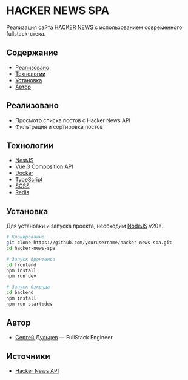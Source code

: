 # HACKER NEWS SPA
Реализация сайта [HACKER NEWS](https://news.ycombinator.com/) с использованием современного fullstack-стека.

## Содержание
- [Реализовано](#Реализовано)
- [Технологии](#Технологии)
- [Установка](#Установка)
- [Автор](#Автор)

## Реализовано
- Просмотр списка постов с Hacker News API
- Фильтрация и сортировка постов

## Технологии
- [NestJS](https://nestjs.com/)
- [Vue 3 Composition API](https://vuejs.org/)
- [Docker](https://www.docker.com/)
- [TypeScript](https://www.typescriptlang.org/)
- [SCSS](https://sass-lang.com/)
- [Redis](https://redis.io/)

## Установка
Для установки и запуска проекта, необходим [NodeJS](https://nodejs.org/) v20+.

```bash
# Клонирование
git clone https://github.com/yourusername/hacker-news-spa.git
cd hacker-news-spa
```

```bash
# Запуск фронтенда
cd frontend
npm install
npm run dev
```

```bash
# Запуск бэкенда
cd backend
npm install
npm run start:dev
```

## Автор
- [Сергей Дульцев](https://t.me/sergey_dultsev) — FullStack Engineer

## Источники
- [Hacker News API](https://github.com/HackerNews/API)
